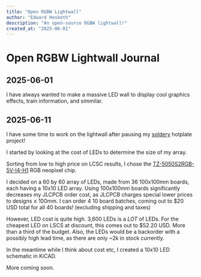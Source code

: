 ```yaml
---
title: "Open RGBW Lightwall"
author: "Edward Hesketh"
description: "An open-source RGBW lightwall!"
created_at: "2025-06-01"
---
```


# Open RGBW Lightwall Journal

## 2025-06-01

I have always wanted to make a massive LED wall to display cool graphics effects, train information, and simmilar.

## 2025-06-11

I have some time to work on the lightwall after pausing my [soldery](https://github.com/headblockhead/soldery) hotplate project!

I started by looking at the cost of LEDs to determine the size of my array.

Sorting from low to high price on LCSC results, I chose the [TZ-5050S2RGB-5V-I4-H1](https://lcsc.com/product-detail/RGB-LEDs-Built-in-IC_TUOZHAN-TZ-5050S2RGB-5V-I4-H1_C26167850.html) RGB neopixel chip.

I decided on a 60 by 60 array of LEDs, made from 36 100x100mm boards, each having a 10x10 LED array. Using 100x100mm boards significantly decreases my JLCPCB order cost, as JLCPCB charges special lower prices to designs ≤ 100mm. I can order 4 10 board batches, coming out to $20 USD total for all 40 boards! (excluding shipping and taxes)

However, LED cost is quite high. 3,600 LEDs is a *LOT* of LEDs. For the cheapest LED on LSCS at discount, this comes out to $52.20 USD. More than a third of the budget. Also, the LEDs would be a backorder with a possibly high lead time, as there are only ~2k in stock currently.

In the meantime while I think about cost etc, I created a 10x10 LED schematic in KiCAD.

More coming soon.
